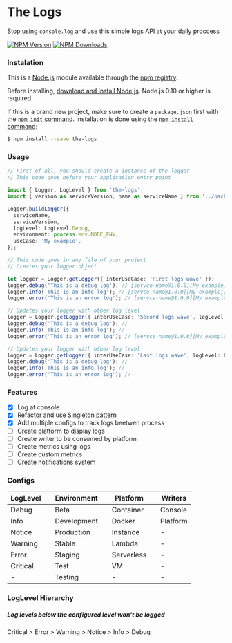 # The Logs

Stop using `console.log` and use this simple logs API at your daily proccess

[![NPM Version][npm-image]][npm-url]
[![NPM Downloads][downloads-image]][downloads-url]

### Instalation

This is a [Node.js](https://nodejs.org/en/) module available through the
[npm registry](https://www.npmjs.com/).

Before installing, [download and install Node.js](https://nodejs.org/en/download/).
Node.js 0.10 or higher is required.

If this is a brand new project, make sure to create a `package.json` first with
the [`npm init` command](https://docs.npmjs.com/creating-a-package-json-file).
Installation is done using the
[`npm install` command](https://docs.npmjs.com/getting-started/installing-npm-packages-locally):

```bash
$ npm install --save the-logs
```

### Usage

```ts
// First of all, you should create a instance of the logger
// This code goes before your application entry point

import { Logger, LogLevel } from 'the-logs';
import { version as serviceVersion, name as serviceName } from '../package.json';

Logger.buildLogger({
  serviceName,
  serviceVersion,
  logLevel: LogLevel.Debug,
  environment: process.env.NODE_ENV,
  useCase: 'My example',
});
```

```ts
// This code goes in any file of your project
// Creates your logger object

let logger = Logger.getLogger({ interUseCase: 'First logs wave' });
logger.debug('This is a debug log'); // [servce-name@1.0.0][My example][First logs wave] - [Debug] This is a debug log
logger.info('This is an info log'); // [servce-name@1.0.0][My example][First logs wave] - [Info] This is an info log
logger.error('This is an error log'); // [servce-name@1.0.0][My example][First logs wave] - [Error] This is an error log

// Updates your logger with other log level
logger = Logger.getLogger({ interUseCase: 'Second logs wave', logLevel: LogLevel.Error });
logger.debug('This is a debug log'); //
logger.info('This is an info log'); //
logger.error('This is an error log'); // [servce-name@1.0.0][My example][Second logs wave] - [Error] This is an error log

// Updates your logger with other log level
logger = Logger.getLogger({ interUseCase: 'Last logs wave', logLevel: LogLevel.Critical });
logger.debug('This is a debug log'); //
logger.info('This is an info log'); //
logger.error('This is an error log'); //
```

### Features

- [x] Log at console
- [x] Refactor and use Singleton pattern
- [x] Add multiple configs to track logs beetwen process
- [ ] Create platform to display logs
- [ ] Create writer to be consumed by platform
- [ ] Create metrics using logs
- [ ] Create custom metrics
- [ ] Create notifications system

### Configs

| LogLevel |     | Environment |     | Platform   |     | Writers  |
| -------- | --- | ----------- | --- | ---------- | --- | -------- |
| Debug    |     | Beta        |     | Container  |     | Console  |
| Info     |     | Development |     | Docker     |     | Platform |
| Notice   |     | Production  |     | Instance   |     | -        |
| Warning  |     | Stable      |     | Lambda     |     | -        |
| Error    |     | Staging     |     | Serverless |     | -        |
| Critical |     | Test        |     | VM         |     | -        |
| -        |     | Testing     |     | -          |     | -        |

### LogLevel Hierarchy

##### Log levels below the configured level won't be logged

Critical > Error > Warning > Notice > Info > Debug

[npm-image]: https://img.shields.io/npm/v/the-logs
[npm-url]: https://npmjs.org/package/the-logs
[downloads-image]: https://img.shields.io/npm/dm/the-logs.svg
[downloads-url]: https://npmcharts.com/compare/the-logs?minimal=true
